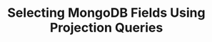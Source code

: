 ---
title: Selecting MongoDB Fields Using Projection Queries
keywords: mongodb, mongo, whitelisting, blacklisting, field selection, column selection
permalink: /integrations/databases/mongodb/field-selection-using-projection-queries
summary: "Specify or restrict the data Stitch replicates for MongoDB collections using projection queries."
input: false

layout: general
toc: false
key: "mongodb-projection-queries"
content-type: "guide"

display_name: "MongoDB"
name: "mongodb"
db-type: "mongo"

this-version: "1"

intro: |
  {% include misc/data-files.html %}

  In Stitch's MongoDB integration, projection queries serve as a method for selecting individual fields for replication. This is equivalent to [column selection]({{ link.replication.syncing | prepend: site.baseurl }}) in other integrations.

  By specifying a projection query, you can replicate only the data you need for each collection in your MongoDB integration.

  In this guide, we'll cover:

  {% for section in page.sections %}
  - [{{ section.summary }}](#{{ section.anchor }})
  {% endfor %}

sections:
  - title: "Feature availability"
    anchor: "feature-availability"
    summary: "What versions of the MongoDB integration this feature is available for"
    content: |
      {% include shared/integrations/projection-column-selection.html type="feature-availability" %}

  - title: "What are projection queries?"
    anchor: "what-are-projection-queries"
    summary: "What projection queries are"
    content: |
      {% include shared/integrations/projection-column-selection.html type="what-are-projection-queries" %}

  - title: "Projection query requirements for Stitch"
    anchor: "projection-query-stitch-requirements"
    summary: "The requirements for projection queries in Stitch"
    content: |
      Projection queries are compatible with any of Stitch's Replication Methods, including Log-based Incremental.

      Projection queries entered into Stitch must adhere to the following:

      - **Cannot exclude the `_id` field.** This is equivalent to `{ "_id": 0 }`. Stitch uses this field for replication.
      - **Cannot specify conditional criteria.** In SQL, this is equivalent to specifying a `WHERE` clause. For example: `{ "is_active": true }` is equal to `WHERE is_active = true`. This type of projection query is not currently supported in Stitch.
      - **Cannot combine inclusion and exclusion statements.** This means that a projection query can't both include and exclude fields. For example: `{ "name": 0, "type": 1 }`
      - **Must be valid JSON.** Projection queries must be valid JSON. Keys and string values must be enclosed in double quotes (`"`). You can use [JSONFormatter](https://jsonformatter.curiousconcept.com/){:target="new"} to validate the projection query before entering it into Stitch.
      - **Must exclude the `_acl` field** if using access control list plugins with MongoDB. If the projection query is inclusion-based, then you must remove it.

      Projection queries that don't meet the above criteria will result in [errors during extraction](#error-troubleshooting).

  - title: "Defining a projection query in Stitch"
    anchor: "defining-projection-query-in-stitch"
    summary: "How to define a projection query in Stitch"
    content: |
      {% for subsection in section.subsections %}
      - [{{ subsection.title }}](#{{ subsection.anchor }})
      {% endfor %}
    subsections:
      - title: "Adding a new projection query"
        anchor: "adding-new-projection-query"
        content: |
          {% include shared/integrations/projection-column-selection.html type="adding-new-projection-query" %}


      - title: "Modifying an existing projection query"
        anchor: "modifying-existing-projection-query"
        content: |
          {% include shared/integrations/projection-column-selection.html type="modifying-existing-projection-query" %}

  - title: "Example projection queries"
    anchor: "example-projection-queries"
    summary: "Some example projection queries"
    data:
      - name: "Finn"
        is_active: true
        details: |
          age: 15, type: human
        acquaintances: |
          - name: Jake, type: best_friend
          - name: Ice King, type: nemesis
      - name: "Jake"
        is_active: true
        details: |
          age: 6, type: dog
        acquaintances: |
          - name: Finn, type: best_friend
          - name: Lady, type: spouse
      - name: "Bubblegum"
        is_active: false
        details: |
          age: 16, type: princess
        acquaintances: |
          - name: Finn, type: friend
          - name: Bubblegum, type: best_friend
      - name: "Lady"
        is_active: true
        details: |
          age: 50, type: unicorn
        acquaintances: |
          - name: Jake, type: spouse
          - name: Finn, type: friend
      - name: "Ice King"
        is_active: false
        details: |
          age: 900, type: king
        acquaintances: |
          - name: Finn, type: nemesis
          - name: Bubblegum, type: nemesis
    examples:
      # Commenting out as we don't currently support conditional logic in projection queries
      # - title: "Return all fields in matching documents"
      #   description: |
      #     Return all fields in documents in the `customers` collection where `is_active = true`.
      #   projection-query: |
      #     ```json
      #     { "is_active": true }
      #     ```
      #   sql: |
      #     ```sql
      #     SELECT *
      #       FROM customers
      #      WHERE is_active = true
      #      ```
      #   results: |
      #     {% assign results = section.data | where:"is_active",true %}
      #     {% assign attributes = "name|is_active|details|acquaintances" | split:"|" %}

      - title: "Return only specified fields"
        description: |
          Return only the specified fields (`name`, `is_active`) for documents in the `customers` collection. Fields are marked for inclusion by setting their value to `1` in the projection query.
        projection-query: |
          ```json
          { "name": 1, "is_active": 1 }
          ```
        sql: |
          ```sql
          SELECT name,
                 is_active
            FROM customers
          ```
        results: |
          {% assign results = section.data %}
          {% assign attributes = "name|is_active" | split:"|" %}

      # Commenting out as we don't currently support conditional logic in projection queries
      # - title: "Return only specified fields in matching documents"
      #   description: |
      #     Return only the specified fields (`name`, `details`) for documents in the `customers` collection where `is_active = true`.
      #   projection-query: |
      #     ```json
      #     { "is_active": true }, { "name": 1, "details": 1 }
      #     ```
      #   sql: |
      #     ```sql
      #     SELECT name,
      #            details
      #       FROM customers
      #      WHERE is_active = true
      #      ```
      #   results: |
      #     {% assign results = section.data | where:"is_active",true %}
      #     {% assign attributes = "name|details" | split:"|" %}

      - title: "Return all except excluded fields"
        description: |
          Return all fields except those that are excluded. Fields are marked for exclusion by setting their value to `0` in the projection query.

          **Note**: The `_id` field cannot be excluded in projection queries added in Stitch, as Stitch requires it for replication.

          In this example, the query would return only the `name` and `acquaintances` fields.
        projection-query: |
          ```json
          { "is_active": 0, "details": 0 }
          ```
        results: |
          {% assign results = section.data %}
          {% assign attributes = "name|acquaintances" | split:"|" %}

      - title: "Return specified fields in an embedded document"
        description: |
          Using [dot notation]({{ site.data.taps.links.mongodb.dot-notation }}){:target="new"}, return specified fields in an embedded document. This is formatted as `"<embedded_document_name>.<field>"`

          In this example, the query would return the `name` and `name` and `type` fields from the `details` document.

          Refer to [MongoDB's documentation](https://docs.mongodb.com/v4.0/core/document/#embedded-documents){:target="new"} for more examples of dot notation for embedded documents.
        projection-query: |
          ```json
          { "name": 1, "details.name": 1, "details.type": 1 }
          ```
        sql: |
          In destinations - like Snowflake - that also use dot notation to query nested data, the query might look like this:

          ```sql
          SELECT name,
                 "details.name",
                 "details.type"
            FROM customers
           ```
        results: |
          {% assign results = section.data %}
          {% assign attributes = "name|details" | split:"|" %}

      - title: "Return specified fields in an embedded document in an array"
        description: |
          Using [dot notation]({{ site.data.taps.links.mongodb.dot-notation }}){:target="new"}, return specified fields in an embedded document contained in an array. This is formatted as `"<embedded_document_name>.<field>"`

          In this example, the query would return the `name` and `name` and `type` fields from the documents in the `acquaintances` array.

          Refer to [MongoDB's documentation](https://docs.mongodb.com/v4.0/core/document/#arrays){:target="new"} for more examples of dot notation for embedded documents and arrays.
        projection-query: |
          ```json
          { "name": 1, "acquaintances.name": 1, "acquaintances.type": 1 }
          ```
        sql: |
          In destinations - like Snowflake - that also use dot notation to query nested data, the query might look like this:

          ```sql
          SELECT name,
                 "acquaintances.name",
                 "acquaintances.type"
            FROM customers
           ```
        results: |
          {% assign results = section.data %}
          {% assign attributes = "name|acquaintances" | split:"|" %}

    content: |
      In this section, we'll look at some example projection queries and their SQL equivalents.

      - [Example collection data](#example-collection-data)
      {% for example in section.examples %}
      - [{{ example.title }}](#{{ example.title | slugify }})
      {% endfor %}

      ### Example collection data {#example-collection-data}

      The examples use data from a collection named `customers`, which contains the following documents:

      {% assign results = section.data %}
      {% assign headings = "name (string)|is_active (boolean)|details (object)|acquaintances (array)" | split:"|" %}
      {% assign attributes = "name|is_active|details|acquaintances" | split:"|" %}

      <table class="attribute-list" style="margin-top: 0px;">
      <tr>
      {% for heading in headings %}
      <td width="15%; fixed"><strong>{{ heading }}</strong></td>
      {% endfor %}
      </tr>
      {% for result in results %}
      <tr>
      {% for attribute in attributes %}
      <td>
      {{ result[attribute] | markdownify }}
      </td>
      {% endfor %}
      </tr>
      {% endfor %}
      </table>

      {% assign example-attributes = "projection-query|sql|results" | split: "|" %}

      {% for example in section.examples %}
      ### {{ example.title }} {#{{ example.title | slugify }}}

      {{ example.description | flatify }}

      <table class="attribute-list">
      {% for attribute in example-attributes %}
      {% if example[attribute] %}
      <tr>
      <td width="20%; fixed" align="right">
      <strong>{{ attribute | replace:"-"," " | capitalize | replace:"Sql","SQL" }}</strong>
      </td>

      <td>
      {% case attribute %}
      {% when 'results' %}

      {{ example[attribute] | flatify }}

      <table class="attribute-list" style="margin-top: 0px;">
      <tr>
      {% for attribute in attributes %}
      <td><strong>{{ attribute }}</strong></td>
      {% endfor %}
      </tr>
      {% for result in results %}
      <tr>
      {% for attribute in attributes %}
      <td>
      {{ result[attribute] | markdownify }}
      </td>
      {% endfor %}
      </tr>
      {% endfor %}
      </table>

      {% else %}
      {{ example[attribute] | flatify | markdownify }}
      {% endcase %}
      </td>

      </tr>
      {% endif %}
      {% endfor %}
      </table>
      {% endfor %}

  - title: "Error troubleshooting"
    anchor: "error-troubleshooting"
    summary: "How to troubleshoot projection query errors"
    content: |
      If a collection's projection query doesn't meet [Stitch's requirements](#projection-query-stitch-requirements), a critical error will arise during Extraction. Extractions will not be successful until the issue is resolved.

      For a list of possible errors and how to resolve them, refer to the [MongoDB Extraction Errors reference]({{ link.troubleshooting.mongodb-extraction-errors | flatify | prepend: site.baseurl }}).

  - title: "Resources"
    anchor: "projection-query-resources"
    summary: "Additional resources for projection queries"
    content: |
      - [MongoDB projection query documentation]({{ site.data.taps.links.mongodb.projection-queries }}){:target="new"}
      - [MongoDB dot notation documentation]({{ site.data.taps.links.mongodb.dot-notation }}){:target="new"}
      - [MongoDB Extraction Errors reference]({{ link.troubleshooting.mongodb-extraction-errors | flatify | prepend: site.baseurl }})

      ---
---